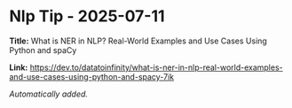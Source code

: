 # Nlp Tip - 2025-07-11

**Title:** What is NER in NLP? Real-World Examples and Use Cases Using Python and spaCy

**Link:** https://dev.to/datatoinfinity/what-is-ner-in-nlp-real-world-examples-and-use-cases-using-python-and-spacy-7ik

_Automatically added._

